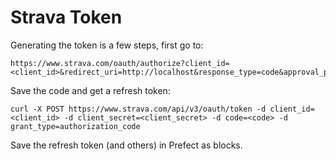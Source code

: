 # Strava Token

Generating the token is a few steps, first go to:

```
https://www.strava.com/oauth/authorize?client_id=<client_id>&redirect_uri=http://localhost&response_type=code&approval_prompt=auto&scope=activity:read_all,activity:write
```

Save the code and get a refresh token:

```
curl -X POST https://www.strava.com/api/v3/oauth/token -d client_id=<client_id> -d client_secret=<client_secret> -d code=<code> -d grant_type=authorization_code
```

Save the refresh token (and others) in Prefect as blocks.
